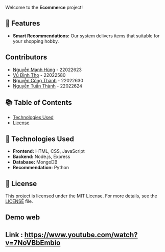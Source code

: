Welcome to the **Ecommerce** project!
## 🌟 Features
- **Smart Recommendations:** Our system delivers items that suitable for your shopping hobby.

## Contributors
- [Nguyễn Mạnh Hùng](https://github.com/) - 22022623
- [Vũ Đình Thọ](https://github.com/takanami12) - 22022580
- [Nguyễn Công Thành](https://github.com/thanhnguyen808) - 22022630
- [Nguyễn Tuấn Thành](https://github.com/TuanThanh2004) - 22022624

## 📚 Table of Contents
- [Technologies Used](#technologies-used)
- [License](#license)

## 🚀 Technologies Used
- **Frontend:** HTML, CSS, JavaScript
- **Backend:** Node.js, Express
- **Database:** MongoDB
- **Recommendation:** Python

## 📜 License
This project is licensed under the MIT License. For more details, see the [LICENSE](LICENSE) file.

## Demo web
Link : https://www.youtube.com/watch?v=7NoVBbEmbio
---
